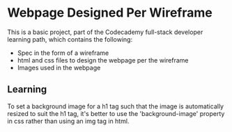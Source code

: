 # Webpage Designed Per Wireframe

This is a basic project, part of the Codecademy full-stack developer learning path, which contains the following:

* Spec in the form of a wireframe
* html and css files to design the webpage per the wireframe
* Images used in the webpage

## Learning

To set a background image for a h1 tag such that the image is automatically resized to suit the h1 tag, it's better to use the 'background-image' property in css rather than using an img tag in html.
